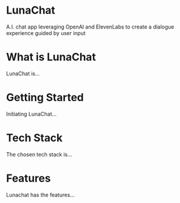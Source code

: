 # LunaChat
A.I. chat app leveraging OpenAI and ElevenLabs to create a dialogue experience guided by user input

# What is LunaChat
LunaChat is...

# Getting Started
Initiating LunaChat...

# Tech Stack
The chosen tech stack is...

# Features
Lunachat has the features...
